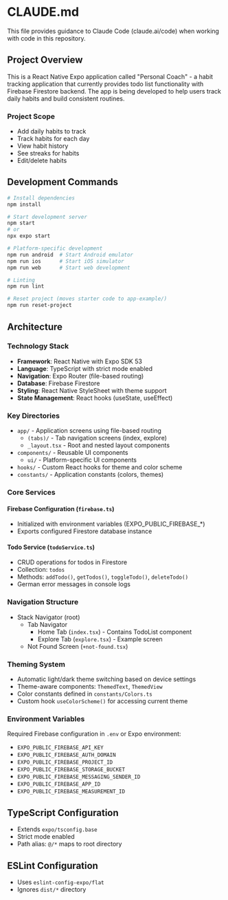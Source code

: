 # CLAUDE.md

This file provides guidance to Claude Code (claude.ai/code) when working with code in this repository.

## Project Overview

This is a React Native Expo application called "Personal Coach" - a habit tracking application that currently provides todo list functionality with Firebase Firestore backend. The app is being developed to help users track daily habits and build consistent routines.

### Project Scope
- Add daily habits to track
- Track habits for each day
- View habit history
- See streaks for habits
- Edit/delete habits

## Development Commands

```bash
# Install dependencies
npm install

# Start development server
npm start
# or
npx expo start

# Platform-specific development
npm run android  # Start Android emulator
npm run ios      # Start iOS simulator  
npm run web      # Start web development

# Linting
npm run lint

# Reset project (moves starter code to app-example/)
npm run reset-project
```

## Architecture

### Technology Stack
- **Framework**: React Native with Expo SDK 53
- **Language**: TypeScript with strict mode enabled
- **Navigation**: Expo Router (file-based routing)
- **Database**: Firebase Firestore
- **Styling**: React Native StyleSheet with theme support
- **State Management**: React hooks (useState, useEffect)

### Key Directories
- `app/` - Application screens using file-based routing
  - `(tabs)/` - Tab navigation screens (index, explore)
  - `_layout.tsx` - Root and nested layout components
- `components/` - Reusable UI components
  - `ui/` - Platform-specific UI components
- `hooks/` - Custom React hooks for theme and color scheme
- `constants/` - Application constants (colors, themes)

### Core Services

#### Firebase Configuration (`firebase.ts`)
- Initialized with environment variables (EXPO_PUBLIC_FIREBASE_*)
- Exports configured Firestore database instance

#### Todo Service (`todoService.ts`)
- CRUD operations for todos in Firestore
- Collection: `todos`
- Methods: `addTodo()`, `getTodos()`, `toggleTodo()`, `deleteTodo()`
- German error messages in console logs

### Navigation Structure
- Stack Navigator (root)
  - Tab Navigator
    - Home Tab (`index.tsx`) - Contains TodoList component
    - Explore Tab (`explore.tsx`) - Example screen
  - Not Found Screen (`+not-found.tsx`)

### Theming System
- Automatic light/dark theme switching based on device settings
- Theme-aware components: `ThemedText`, `ThemedView`
- Color constants defined in `constants/Colors.ts`
- Custom hook `useColorScheme()` for accessing current theme

### Environment Variables
Required Firebase configuration in `.env` or Expo environment:
- `EXPO_PUBLIC_FIREBASE_API_KEY`
- `EXPO_PUBLIC_FIREBASE_AUTH_DOMAIN`
- `EXPO_PUBLIC_FIREBASE_PROJECT_ID`
- `EXPO_PUBLIC_FIREBASE_STORAGE_BUCKET`
- `EXPO_PUBLIC_FIREBASE_MESSAGING_SENDER_ID`
- `EXPO_PUBLIC_FIREBASE_APP_ID`
- `EXPO_PUBLIC_FIREBASE_MEASUREMENT_ID`

## TypeScript Configuration
- Extends `expo/tsconfig.base`
- Strict mode enabled
- Path alias: `@/*` maps to root directory

## ESLint Configuration
- Uses `eslint-config-expo/flat`
- Ignores `dist/*` directory